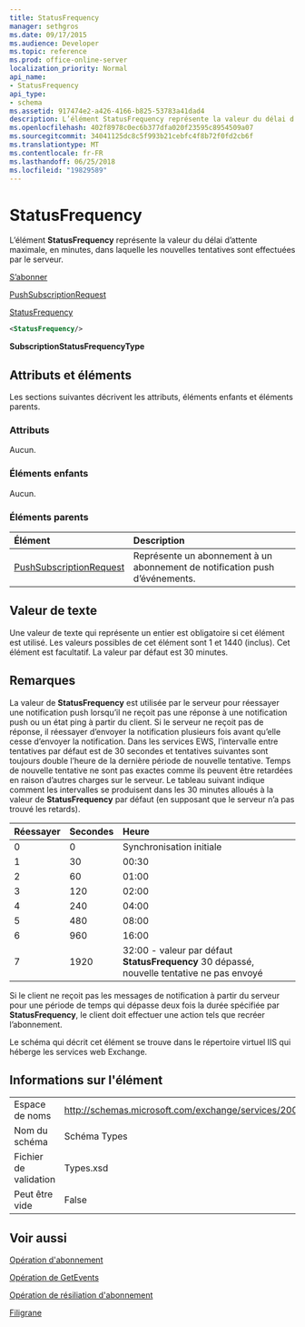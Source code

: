 ```yaml
---
title: StatusFrequency
manager: sethgros
ms.date: 09/17/2015
ms.audience: Developer
ms.topic: reference
ms.prod: office-online-server
localization_priority: Normal
api_name:
- StatusFrequency
api_type:
- schema
ms.assetid: 917474e2-a426-4166-b825-53783a41dad4
description: L’élément StatusFrequency représente la valeur du délai d’attente maximale, en minutes, dans laquelle les nouvelles tentatives sont effectuées par le serveur.
ms.openlocfilehash: 402f8978c0ec6b377dfa020f23595c8954509a07
ms.sourcegitcommit: 34041125dc8c5f993b21cebfc4f8b72f0fd2cb6f
ms.translationtype: MT
ms.contentlocale: fr-FR
ms.lasthandoff: 06/25/2018
ms.locfileid: "19829589"
---
```

# <a name="statusfrequency"></a>StatusFrequency

L’élément **StatusFrequency** représente la valeur du délai d’attente maximale, en minutes, dans laquelle les nouvelles tentatives sont effectuées par le serveur. 
  
[S’abonner](subscribe.md)
  
[PushSubscriptionRequest](pushsubscriptionrequest.md)
  
[StatusFrequency](statusfrequency.md)
  
```XML
<StatusFrequency/>
```

 **SubscriptionStatusFrequencyType**
## <a name="attributes-and-elements"></a>Attributs et éléments

Les sections suivantes décrivent les attributs, éléments enfants et éléments parents.
  
### <a name="attributes"></a>Attributs

Aucun.
  
### <a name="child-elements"></a>Éléments enfants

Aucun.
  
### <a name="parent-elements"></a>Éléments parents

|**Élément**|**Description**|
|:-----|:-----|
|[PushSubscriptionRequest](pushsubscriptionrequest.md) <br/> |Représente un abonnement à un abonnement de notification push d’événements.  <br/> |
   
## <a name="text-value"></a>Valeur de texte

Une valeur de texte qui représente un entier est obligatoire si cet élément est utilisé. Les valeurs possibles de cet élément sont 1 et 1440 (inclus). Cet élément est facultatif. La valeur par défaut est 30 minutes.
  
## <a name="remarks"></a>Remarques

La valeur de **StatusFrequency** est utilisée par le serveur pour réessayer une notification push lorsqu’il ne reçoit pas une réponse à une notification push ou un état ping à partir du client. Si le serveur ne reçoit pas de réponse, il réessayer d’envoyer la notification plusieurs fois avant qu’elle cesse d’envoyer la notification. Dans les services EWS, l’intervalle entre tentatives par défaut est de 30 secondes et tentatives suivantes sont toujours double l’heure de la dernière période de nouvelle tentative. Temps de nouvelle tentative ne sont pas exactes comme ils peuvent être retardées en raison d’autres charges sur le serveur. Le tableau suivant indique comment les intervalles se produisent dans les 30 minutes alloués à la valeur de **StatusFrequency** par défaut (en supposant que le serveur n’a pas trouvé les retards). 
  
|**Réessayer**|**Secondes**|**Heure**|
|:-----|:-----|:-----|
|0  <br/> |0  <br/> |Synchronisation initiale  <br/> |
|1  <br/> |30  <br/> |00:30  <br/> |
|2  <br/> |60  <br/> |01:00  <br/> |
|3  <br/> |120  <br/> |02:00  <br/> |
|4  <br/> |240  <br/> |04:00  <br/> |
|5  <br/> |480  <br/> |08:00  <br/> |
|6  <br/> |960  <br/> |16:00  <br/> |
|7  <br/> |1920  <br/> |32:00 - valeur par défaut **StatusFrequency** 30 dépassé, nouvelle tentative ne pas envoyé  <br/> |
   
Si le client ne reçoit pas les messages de notification à partir du serveur pour une période de temps qui dépasse deux fois la durée spécifiée par **StatusFrequency**, le client doit effectuer une action tels que recréer l’abonnement. 
  
Le schéma qui décrit cet élément se trouve dans le répertoire virtuel IIS qui héberge les services web Exchange.
  
## <a name="element-information"></a>Informations sur l'élément

|||
|:-----|:-----|
|Espace de noms  <br/> |http://schemas.microsoft.com/exchange/services/2006/types  <br/> |
|Nom du schéma  <br/> |Schéma Types  <br/> |
|Fichier de validation  <br/> |Types.xsd  <br/> |
|Peut être vide  <br/> |False  <br/> |
   
## <a name="see-also"></a>Voir aussi



[Opération d'abonnement](subscribe-operation.md)
  
[Opération de GetEvents](getevents-operation.md)
  
[Opération de résiliation d'abonnement](unsubscribe-operation.md)
  
[Filigrane](watermark.md)

